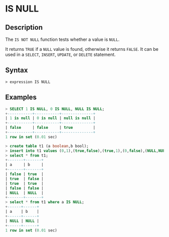 # **IS NULL**

## **Description**

The `IS NOT NULL` function tests whether a value is `NULL`.

It returns `TRUE` if a `NULL` value is found, otherwise it returns `FALSE`. It can be used in a `SELECT`, `INSERT`, `UPDATE`, or `DELETE` statement.

## **Syntax**

```
> expression IS NULL
```

## **Examples**

```sql
> SELECT 1 IS NULL, 0 IS NULL, NULL IS NULL;
+-----------+-----------+--------------+
| 1 is null | 0 is null | null is null |
+-----------+-----------+--------------+
| false     | false     | true         |
+-----------+-----------+--------------+
1 row in set (0.01 sec)
```

```sql
> create table t1 (a boolean,b bool);
> insert into t1 values (0,1),(true,false),(true,1),(0,false),(NULL,NULL);
> select * from t1;
+-------+-------+
| a     | b     |
+-------+-------+
| false | true  |
| true  | false |
| true  | true  |
| false | false |
| NULL  | NULL  |
+-------+-------+
> select * from t1 where a IS NULL;
+------+------+
| a    | b    |
+------+------+
| NULL | NULL |
+------+------+
1 row in set (0.01 sec)
```
